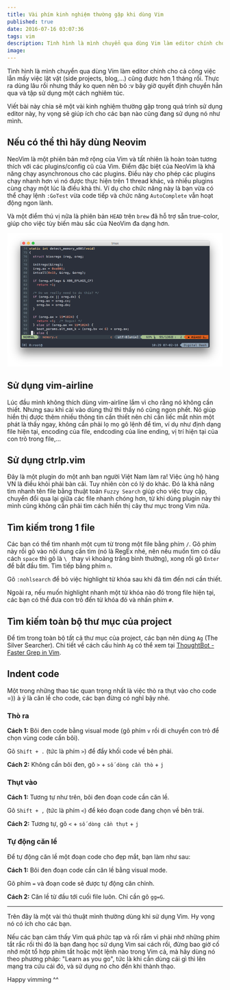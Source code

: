 ```yaml
---
title: Vài phím kinh nghiệm thường gặp khi dùng Vim
published: true
date: 2016-07-16 03:07:36
tags: vim
description: Tình hình là mình chuyển qua dùng Vim làm editor chính cho cả công việc lẫn mấy việc lặt vặt (side projects, blog,...) cũng được hơn 1 tháng rồi. Thực ra dùng lâu rồi nhưng thấy ko quen nên bỏ :v bây giờ quyết định chuyển hẳn qua và tập sử dụng một cách nghiêm túc.
image:
---
```

Tình hình là mình chuyển qua dùng Vim làm editor chính cho cả công việc lẫn mấy việc lặt vặt (side projects, blog,...) cũng được hơn 1 tháng rồi. Thực ra dùng lâu rồi nhưng thấy ko quen nên bỏ :v bây giờ quyết định chuyển hẳn qua và tập sử dụng một cách nghiêm túc.

Viết bài này chia sẽ một vài kinh nghiệm thường gặp trong quá trình sử dụng editor này, hy vọng sẽ giúp ích cho các bạn nào cũng đang sử dụng nó như mình.

## Nếu có thể thì hãy dùng Neovim

NeoVim là một phiên bản mở rộng của Vim và tất nhiên là hoàn toàn tương thích với các plugins/config cũ của Vim. Điểm đặc biệt của NeoVim là khả năng chạy asynchronous cho các plugins. Điều này cho phép các plugins chạy nhanh hơn vì nó được thực hiện trên 1 thread khác, và nhiều plugins cùng chạy một lúc là điều khả thi. Ví dụ cho chức năng này là bạn vừa có thể chạy lệnh `:GoTest` vừa code tiếp và chức năng `AutoComplete` vẫn hoạt động ngon lành.

Và một điểm thú vị nữa là phiên bản `HEAD` trên `brew` đã hỗ trợ sẵn true-color, giúp cho việc tùy biến màu sắc của NeoVim đa dạng hơn.

![](./img/vimtmux.png)

## Sử dụng vim-airline

Lúc đầu mình không thích dùng vim-airline lắm vì cho rằng nó không cần thiết. Nhưng sau khi cài vào dùng thử thì thấy nó cũng ngon phết. Nó giúp hiển thị được thêm nhiều thông tin cần thiết nên chỉ cần liếc mắt nhìn một phát là thấy ngay, không cần phải lọ mọ gõ lệnh để tìm, ví dụ như định dạng file hiện tại, encoding của file, endcoding của line ending, vị trí hiện tại của con trỏ trong file,...

## Sử dụng ctrlp.vim

Đây là một plugin do một anh bạn người Việt Nam làm ra! Việc ủng hộ hàng VN là điều khỏi phải bàn cãi. Tuy nhiên còn có lý do khác. Đó là khả năng tìm nhanh tên file bằng thuật toán `Fuzzy Search` giúp cho việc truy cập, chuyển đổi qua lại giữa các file nhanh chóng hơn, từ khi dùng plugin này thì mình cũng không cần phải tìm cách hiển thị cây thư mục trong Vim nữa.

## Tìm kiếm trong 1 file

Các bạn có thể tìm nhanh một cụm từ trong một file bằng phím `/`. Gõ phím này rồi gõ vào nội dung cần tìm (nó là RegEx nhé, nên nếu muốn tìm có dấu cách `space` thì gõ là `\ ` thay vì khoảng trắng bình thường), xong rồi gõ `Enter` để bắt đầu tìm. Tìm tiếp bằng phím `n`.

Gõ `:nohlsearch` để bỏ việc highlight từ khóa sau khi đã tìm đến nơi cần thiết.

Ngoài ra, nếu muốn highlight nhanh một từ khóa nào đó trong file hiện tại, các bạn có thể đưa con trỏ đến từ khóa đó và nhấn phím `#`.

## Tìm kiếm toàn bộ thư mục của project

Để tìm trong toàn bộ tất cả thư mục của project, các bạn nên dùng `Ag` (The Silver Searcher). Chi tiết về cách cấu hình `Ag` có thể xem tại [ThoughtBot - Faster Grep in Vim](https://robots.thoughtbot.com/faster-grepping-in-vim).

## Indent code

Một trong những thao tác quan trọng nhất là việc thò ra thụt vào cho code =)) à ý là căn lề cho code, các bạn đừng có nghĩ bậy nhé.

### Thò ra

**Cách 1:** Bôi đen code bằng visual mode (gõ phím `v` rồi di chuyển con trỏ để chọn vùng code cần bôi).

Gõ `Shift + .` (tức là phím `>`) để đẩy khối code về bên phải.

**Cách 2:** Không cần bôi đen, gõ `>` + `số dòng cần thò` + `j`

### Thụt vào

**Cách 1:** Tương tự như trên, bôi đen đoạn code cần căn lề.

Gõ `Shift + ,` (tức là phím `<`) để kéo đoạn code đang chọn về bên trái.

**Cách 2:** Tương tự, gõ `<` + `số dòng cần thụt` + `j`

### Tự động căn lề

Để tự động căn lề một đoạn code cho đẹp mắt, bạn làm như sau:

**Cách 1:** Bôi đen đoạn code cần căn lề bằng visual mode.

Gõ phím `=` và đoạn code sẽ được tự động căn chỉnh.

**Cách 2:** Căn lề từ đầu tới cuối file luôn. Chỉ cần gõ `gg=G`.

---

Trên đây là một vài thủ thuật mình thường dùng khi sử dụng Vim. Hy vọng nó có ích cho các bạn.

Nếu các bạn cảm thấy Vim quá phức tạp và rối rắm vì phải nhớ những phím tắt rắc rối thì đó là bạn đang học sử dụng Vim sai cách rồi, đừng bao giờ cố nhớ một tổ hợp phím tắt hoặc một lệnh nào trong Vim cả, mà hãy dùng nó theo phương pháp: "Learn as you go", tức là khi cần dùng cái gì thì lên mạng tra cứu cái đó, và sử dụng nó cho đến khi thành thạo.

Happy vimming ^^
